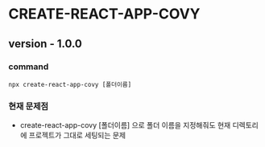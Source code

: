 # CREATE-REACT-APP-COVY

## version - 1.0.0

### command
```
npx create-react-app-covy [폴더이름]
```

### 현재 문제점
- create-react-app-covy [폴더이름] 으로 폴더 이름을 지정해줘도 현재 디렉토리에 프로젝트가 그대로 세팅되는 문제